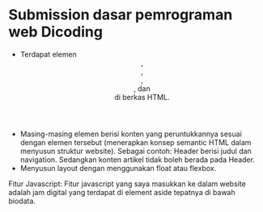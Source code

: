 # Submission dasar pemrograman web Dicoding
- Terdapat elemen <header>, <footer>, <main>, <article>, dan <aside> di berkas HTML.
- Masing-masing elemen berisi konten yang peruntukkannya sesuai dengan elemen tersebut (menerapkan konsep semantic HTML dalam menyusun struktur website). Sebagai contoh: Header berisi judul dan navigation. Sedangkan konten artikel tidak boleh berada pada Header.
- Menyusun layout dengan menggunakan float atau flexbox.
  
Fitur Javascript:
Fitur javascript yang saya masukkan ke dalam website adalah jam digital
yang terdapat di element aside tepatnya di bawah biodata.
